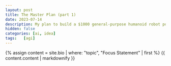 ```yaml
---
layout: post
title: The Master Plan (part 1)
date: 2023-07-14
description: My plan to build a $1000 general-purpose humanoid robot powered by human-level artificial intelligence.
hidden: false
categories: [ai, idea]
tags:   [agi]
---
```


{% assign content = site.bio | where: "topic", "Focus Statement" | first %}
{{ content.content | markdownify }}